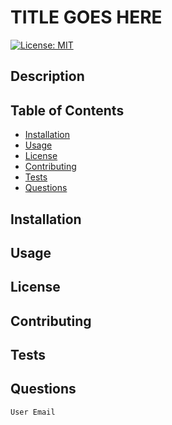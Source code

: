 # TITLE GOES HERE
[![License: MIT](https://img.shields.io/badge/License-MIT-yellow.svg)](https://opensource.org/licenses/MIT)

## Description
<!-- DESCRIPTION GOES HERE -->

<!-- license badge -->

## Table of Contents
* [Installation](#Installation)
* [Usage](#Usage)
* [License](#License)
* [Contributing](#Contributing)
* [Tests](#Tests)
* [Questions](#Questions)


## Installation


## Usage

## License 

## Contributing 

## Tests 

## Questions

```bash
User Email
```